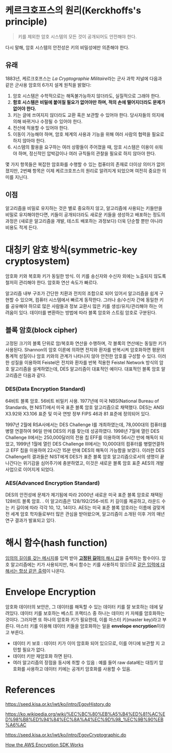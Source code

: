 # 케르크호프스의 원리(Kerckhoffs's principle)

> 키를 제외한 암호 시스템의 모든 것이 공개되어도 안전해야 한다.

다시 말해, 암호 시스템의 안전성은 키의 비밀성에만 의존해야 한다.

## 유래

1883년, 케르크호프스는 *La Cryptographie Militaire*라는 군사 과학 저널에 다음과 같은 군사용 암호의 6가지 설계 원칙을 밝혔다:

1. 암호 시스템은 수학적으로는 해독불가능하지 않더라도, 실질적으로 그래야 한다.
2. **함호 시스템은 비밀에 붙여질 필요가 없어야만 하며, 적의 손에 떨어지더라도 문제가 없어야 한다.**
3. 키는 글에 쓰여지지 않더라도 교환 혹은 보관할 수 있어야 한다. 당사자들의 의지에 의해 바뀌거나 수정될 수 있어야 한다.
4. 전산에 적용할 수 있어야 한다.
5. 이동이 가능해야 하며, 암호 체계의 사용과 기능을 위해 여러 사람의 협력을 필요로 하지 않아야 한다.
6. 시스템의 활용을 요구하는 여러 상황들이 주어졌을 때, 암호 시스템은 이용이 쉬워야 하며, 정신적인 압박감이나 여러 규칙들의 관찰을 필요로 하지 않아야 한다.

몇 가지 항목들은 복잡한 암호화를 수행할 수 있는 컴퓨터의 존재로 더이상 의미가 없어졌지만, 2번째 항목은 이제 케르크호프스의 원리로 알려지게 되었으며 여전히 중요한 의미를 지닌다.

## 이점

알고리즘을 비밀로 유지하는 것은 별로 중요하지 않고, 알고리즘에 사용되는 키들만을 비밀로 유지해야한다면, 키들이 공개되더라도 새로운 키들을 생성하고 배포하는 정도의 과정은 (새로운 알고리즘을 개발, 테스트 배포하는 과정보다) 더욱 단순할 뿐만 아니라 비용도 적게 든다. 

# 대칭키 암호 방식(symmetric-key cryptosystem)

암호화 키와 복호화 키가 동일한 방식. 이 키를 송신자와 수신자 외에는 노출되지 않도록 철저히 관리해야 한다. 암호화 연산 속도가 빠르다.

알고리즘 내부 구조가 간단한 치환과 전치의 조합으로 되어 있어서 알고리즘을 쉽게 구현할 수 있으며, 컴퓨터 시스템에서 빠르게 동작한다. 그러나 송/수신자 간에 동일한 키를 공유해야 하므로 많은 사람들과 정보 교환시 많은 키를 생성/유지/관리해야 하는 어려움이 있다. 데이터를 변환하는 방법에 따라 블록 암호와 스트림 암호로 구분된다.

## 블록 암호(block cipher)

고정된 크기의 블록 단위로 암/복호화 연산을 수행하며, 각 블록의 연산에는 동일한 키가 사용된다. Shannon의 암호 이론에 의하면 전치와 환자를 반복시켜 암호화하면 평문의 통계적 성질이나 암호 키와의 관계가 나타나지 않아 안전한 암호를 구성할 수 있다. 이러한 성질을 이용하여 Feistel은 전치와 환자를 반복 적용한 Feistel Network 방식의 암호 알고리즘을 설계하였는데, DES 알고리즘이 대표적인 예이다. 대표적인 블록 암호 알고리즘은 다음과 같다.

### DES(Data Encryption Standard)

64비트 블록 암호. 56비트 비밀키 사용. 1977년에 미국 NBS(National Bureau of Standards, 현 NIST)에서 미국 표준 블록 암호 알고리즘으로 채택했다. DES는 ANSI X3.92와 X3.106 표준 및 미국 연방 정부 FIPS 46과 81 표준에 정의되어 있다. 

1997년 2월에 RSA사에서는 DES Challenge I를 개최하였는데, 78,000대의 컴퓨터를 병렬 연결하여 96일 만에 DES의 키를 찾는데 성공하였다. 1998년 7월에 열린 DES Challenge II에서는 250,000달러의 전용 칩 EFF를 이용하여 56시간 만에 해독이 되었고, 1999년 1월에 열린 DES Challenge III에서는 10,000대의 컴퓨터를 병렬연결하고 EFF 칩을 이용하여 22시간 15분 만에 DES의 해독이 가능함을 보였다. 이러한 DES Challenge의 결과들은 NIST에게 DES가 표준 블록 암호 알고리즘으로서의 생명이 끝나간다는 위기감을 심어주기에 충분하였고, 이것은 새로운 블록 암호 표준 AES의 개발 사업으로 이어지게 되었다. 

### AES(Advanced Encryption Standard)

DES의 안전성에 문제가 제기됨에 따라 2000년 새로운 미국 표준 블록 암호로 채택된 128비트 블록 암호. . 이 알고리즘은 128/192/256-비트 키 길이를 제공하고, 라운드 수는 키 길이에 따라 각각 10, 12, 14이다. AES는 미국 표준 블록 암호라는 이름에 걸맞게 전 세계 암호 학자들로부터 많은 관심을 받아왔으며, 알고리즘이 소개된 이후 거의 매년 연구 결과가 발표되고 있다.

# 해시 함수(hash function)

<u>임의의 길이를 갖는 메시지</u>를 입력 받아 <u>**고정된 길이**의 해시 값</u>을 출력하는 함수이다. 암호 알고리즘에는 키가 사용되지만, 해시 함수는 키를 사용하지 않으므로 <u>같은 입력에 대해서는 항상 같은 출력</u>이 나온다.



# Envelope Encryption

암호화 데이터의 보안은, 그 데이터를 해독할 수 있는 데이터 키를 잘 보호하는 데에 달려있다. 데이터 키를 보호하는 베스트 프랙티스 중 하나는 데이터 키 자체를 암호화하는 것이다. 그러자면 또 하나의 암호화 키가 필요한데, 이를 마스터 키(master key)라고 부른다. 마스터 키를 이용해 데이터 키들을 암호화하는 일을 **envelope encryption**이라고 부른다.

- 데이터 키 보호 : 데이터 키가 이미 암호화 되어 있으므로, 이를 어디에 보관할 지 고민할 필요가 없다.
- 데이터 키만 재암호화 하면 된다.
- 여러 알고리즘의 장점을 동시에 취할 수 있음 : 예를 들어 raw data에는 대칭키 암호화를 사용하고 데이터 키에는 공개키 암호화를 사용할 수 있음.

# References

https://seed.kisa.or.kr/iwt/ko/intro/EgovHistory.do

https://ko.wikipedia.org/wiki/%EC%BC%80%EB%A5%B4%ED%81%AC%ED%98%B8%ED%94%84%EC%8A%A4%EC%9D%98_%EC%9B%90%EB%A6%AC

https://seed.kisa.or.kr/iwt/ko/intro/EgovCryptographic.do

[How the AWS Encryption SDK Works](https://docs.aws.amazon.com/ko_kr/encryption-sdk/latest/developer-guide/how-it-works.html#envelope-encryption)